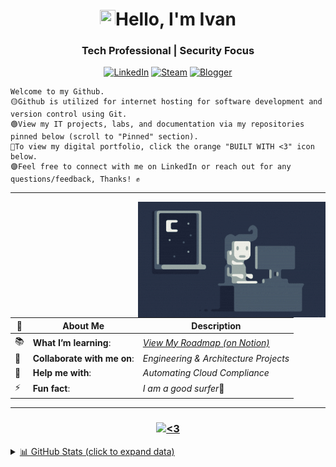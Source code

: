 <h1 align="center"> <img src="https://media.giphy.com/media/hvRJCLFzcasrR4ia7z/giphy.gif" height ="25px" width="25px">Hello, I'm Ivan  </h1>

<h3 align="center">  Tech Professional | Security Focus </h3> 

<p align="center"> 
<a href="https://www.linkedin.com/in/ivanvlad/"><img alt="LinkedIn" src="https://img.shields.io/badge/LinkedIn-0077B5?style=for-the-badge&logo=linkedin&logoColor=white/"></a>
<a href="https://steamcommunity.com/id/IceCreamCookies/"><img alt="Steam" src="https://img.shields.io/badge/Steam-000000?style=for-the-badge&logo=steam&logoColor=white"></a>
<a href="https://medium.com/@IvanVladS"><img alt="Blogger" src="https://img.shields.io/badge/Blogger-FF5722?style=for-the-badge&logo=blogger&logoColor=white"></a>


<pre><code>Welcome to my Github.  
🟡Github is utilized for internet hosting for software development and version control using Git.
🟢View my IT projects, labs, and documentation via my repositories pinned below (scroll to "Pinned" section).
🔵To view my digital portfolio, click the orange "BUILT WITH <3" icon below.
🟣Feel free to connect with me on LinkedIn or reach out for any questions/feedback, Thanks! ✊
</code></pre>
---------------------------------------------------------------------------------------------------------------------------------------------------------------------------------

<img alt="Night Coding" src="https://raw.githubusercontent.com/AVS1508/AVS1508/master/assets/Night-Coding.gif" align="right"/>


| 🔭 | About Me | Description  |
| --------|-----------| ----------- |
| 📚 | **What I’m learning**: | [*View My Roadmap (on Notion)*](https://sky-packet-f2e.notion.site/21095d5adc1a4a77916c1a849420bf71?v=e5304eb3aefa421b97b8c4f8b640d4eb) |
| 👯 | **Collaborate with me on**: | *Engineering & Architecture Projects* |
| 🤔 | **Help me with**: | *Automating Cloud Compliance* |
| ⚡   | **Fun fact**: | *I am a good surfer*🌊 |

---------------------------------------------------------------------------------------------------------------------------------------------------------------------------------

<h3 align="center"> 
<a href="https://ivanvlademirs.github.io/Digital_Career_Portfolio/"><img alt="<3" src="http://ForTheBadge.com/images/badges/built-with-love.svg ">
</h3>

<details>
<summary> 📊 GitHub Stats (click to expand data) </summary>
<br>

![](https://github-profile-trophy.vercel.app/?username=IvanVlademirS&theme=juicyfresh&no-frame=false&no-bg=true&margin-w=4)
![](https://github-readme-stats.vercel.app/api?username=IvanVlademirS&theme=dark&hide_border=false&include_all_commits=false&count_private=false)<br/>
![](https://github-readme-stats.vercel.app/api/top-langs/?username=IvanVlademirS&theme=dark&hide_border=false&include_all_commits=false&count_private=false&layout=compact)

</details>
